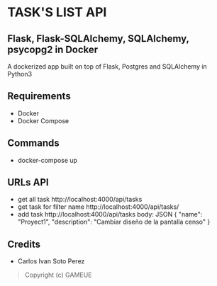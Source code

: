 # TASK'S LIST API
## Flask, Flask-SQLAlchemy, SQLAlchemy, psycopg2 in Docker

A dockerized app built on top of Flask, Postgres and SQLAlchemy in Python3

## Requirements

- Docker
- Docker Compose

## Commands

- docker-compose up

## URLs API 

- get all task http://localhost:4000/api/tasks
- get task for filter name http://localhost:4000/api/tasks/<name>
- add task http://localhost:4000/api/tasks
  body: JSON
  {
      "name": "Proyect1",
      "description": "Cambiar diseño de la pantalla censo"
  }
## Credits

- Carlos Ivan Soto Perez

> Copyright (c) GAMEUE
